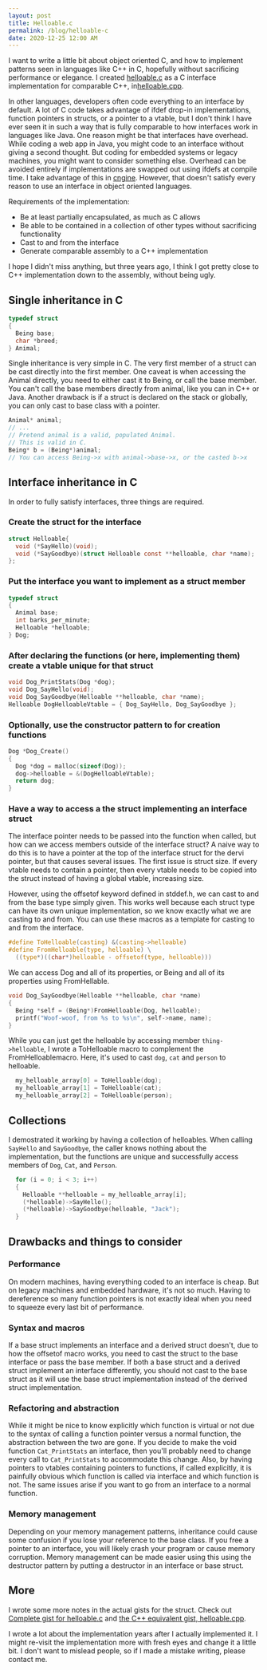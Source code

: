```yaml
---
layout: post
title: Helloable.c
permalink: /blog/helloable-c
date: 2020-12-25 12:00 AM
---
```


I want to write a little bit about object oriented C, and how to
implement patterns seen in languages like C++ in C, hopefully without
sacrificing performance or elegance. I created [helloable.c](https://gist.github.com/xianbaum/463f13a8d39014131b3f4fa67a241119)
as a C interface implementation for comparable C++, in[helloable.cpp](https://gist.github.com/xianbaum/1407f6a63ed826e4f42e7100c38977e9).


In other languages, developers often code everything to an interface by default.
A lot of C code takes advantage of ifdef drop-in
implementations, function pointers in structs, or a pointer to a vtable,
but I don't think I have ever seen it in such a way
that is fully comparable to how interfaces work in languages like Java. One reason
might be that interfaces have overhead. While coding a web app in Java,
you might code to an interface without giving a second thought. But coding for embedded
systems or legacy machines, you might want to consider something else.
Overhead can be avoided entirely if implementations are swapped out using ifdefs at
compile time. I take advantage of this in [cngine](https://gitlab.com/xianbaum/cngine).
However, that doesn't satisfy every reason to use an interface in object oriented languages.

Requirements of the implementation:
- Be at least partially encapsulated, as much as C allows
- Be able to be contained in a collection of other types without sacrificing functionality
- Cast to and from the interface
- Generate comparable assembly to a C++ implementation

I hope I didn't miss anything, but three years ago, I think I got pretty close to
C++ implementation down to the assembly, without being ugly.

## Single inheritance in C

```c
typedef struct
{
  Being base;
  char *breed;
} Animal;
```

Single inheritance is very simple in C. The very first member of a struct can be 
cast directly into the first member. One caveat is when accessing the
Animal directly, you need to either cast it to Being, or call the base member.
You can't call the base members directly from animal, like you can in C++ or
Java. Another drawback is if a struct is declared on the stack or globally,
you can only cast to base class with a pointer.
```c
Animal* animal;
// ...
// Pretend animal is a valid, populated Animal.
// This is valid in C.
Being* b = (Being*)animal;
// You can access Being->x with animal->base->x, or the casted b->x
```

## Interface inheritance in C

In order to fully satisfy interfaces, three things are required.

### Create the struct for the interface

```c
struct Helloable{
  void (*SayHello)(void);
  void (*SayGoodbye)(struct Helloable const **helloable, char *name);
};
```

### Put the interface you want to implement as a struct member

```c
typedef struct
{
  Animal base;
  int barks_per_minute;
  Helloable *helloable;
} Dog;
```

### After declaring the functions (or here, implementing them) create a vtable unique for that struct

```c
void Dog_PrintStats(Dog *dog);
void Dog_SayHello(void);
void Dog_SayGoodbye(Helloable **helloable, char *name);
Helloable DogHelloableVtable = { Dog_SayHello, Dog_SayGoodbye };
```

### Optionally, use the constructor pattern to for creation functions

```c
Dog *Dog_Create()
{
  Dog *dog = malloc(sizeof(Dog));
  dog->helloable = &(DogHelloableVtable);
  return dog;
}
```

### Have a way to access a the struct implementing an interface struct

The interface pointer needs to be passed into the function when called, but 
how can we access members outside of the interface struct?
A naive way to do this is to have a pointer at the top of the interface struct
for the dervi pointer, but that causes several issues. The first issue is struct size.
If every vtable needs to contain a pointer, then every vtable needs to be copied into
the struct instead of having a global vtable, increasing size.

However, using the offsetof keyword defined in stddef.h, we can cast to and from the
base type simply given. This works well because each struct type can have its own unique
implementation, so we know exactly what we are casting to and from. You can use these macros
as a template for casting to and from the interface.

```c
#define ToHelloable(casting) &(casting->helloable)
#define FromHelloable(type, helloable) \
  ((type*)((char*)helloable - offsetof(type, helloable)))
```

We can access Dog and all of its properties, or Being and all of its properties using FromHellable.

```c
void Dog_SayGoodbye(Helloable **helloable, char *name)
{
  Being *self = (Being*)FromHelloable(Dog, helloable);
  printf("Woof-woof, from %s to %s\n", self->name, name);
}
```

While you can just get the helloable by accessing member `thing->helloable`,
I wrote a ToHelloable macro to complement the FromHelloablemacro. Here, it's used
to cast `dog`, `cat` and `person` to helloable.

```c
  my_helloable_array[0] = ToHelloable(dog);
  my_helloable_array[1] = ToHelloable(cat);
  my_helloable_array[2] = ToHelloable(person);
```

## Collections

I demostrated it working by having a collection of helloables. When calling
`SayHello` and `SayGoodbye`, the caller knows nothing about the implementation,
but the functions are unique and successfully access members of `Dog`, `Cat`, and `Person`.

```c
  for (i = 0; i < 3; i++)
  {
    Helloable **helloable = my_helloable_array[i];
    (*helloable)->SayHello();
    (*helloable)->SayGoodbye(helloable, "Jack");
  }
```

## Drawbacks and things to consider

### Performance

On modern machines, having everything coded to an interface is cheap.
But on legacy machines and embedded hardware, it's not so much. Having 
to dereference so many function pointers is not exactly ideal when you
need to squeeze every last bit of performance.

### Syntax and macros

If a base struct implements an interface and a derived struct doesn't, due to
how the offsetof macro works, you need to cast the struct to the base interface
or pass the base member. If both a base struct and a derived struct implement an
interface differently, you should not cast to the base struct as it will use
the base struct implementation instead of the derived struct implementation.

### Refactoring and abstraction

While it might be nice to know explicitly which function is virtual or not due to
the syntax of calling a function pointer versus a normal function, the abstraction
between the two are gone. If you decide to make the void function `Cat_PrintStats` an interface,
then you'll probably need to change every call to `Cat_PrintStats` to accommodate
this change. Also, by having pointers to vtables containing pointers to functions,
if called explicitly, it is painfully obvious which function is called via interface
and which function is not. The same issues arise if you want to go from an interface
to a normal function.

### Memory management

Depending on your memory management patterns, inheritance could cause some confusion
if you lose your reference to the base class. If you free a pointer to an interface,
you will likely crash your program or cause memory corruption. Memory management can
be made easier using this using the destructor pattern by putting a destructor in an
interface or base struct.

## More

I wrote some more notes in the actual gists for the struct. Check out [Complete gist for helloable.c](https://gist.github.com/xianbaum/463f13a8d39014131b3f4fa67a241119) and [the C++ equivalent gist, helloable.cpp](https://gist.github.com/xianbaum/1407f6a63ed826e4f42e7100c38977e9).

I wrote a lot about the implementation years after I actually implemented it.
I might re-visit the implementation more with fresh eyes and change it a little bit.
I don't want to mislead people, so if I made a mistake writing, please contact me.
